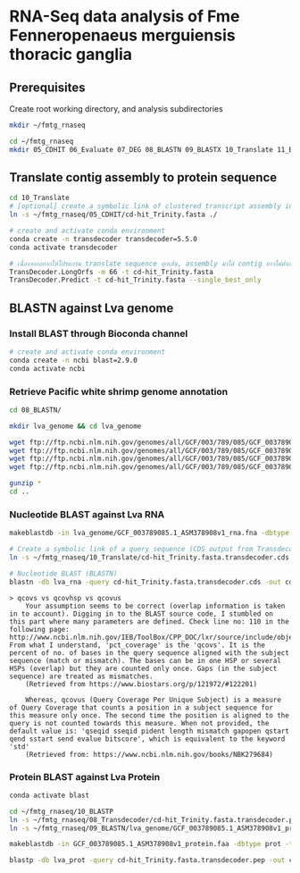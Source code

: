 RNA-Seq data analysis of Fme Fenneropenaeus merguiensis thoracic ganglia
================================

## Prerequisites

Create root working directory, and analysis subdirectories
```bash
mkdir ~/fmtg_rnaseq

cd ~/fmtg_rnaseq
mkdir 05_CDHIT 06_Evaluate 07_DEG 08_BLASTN 09_BLASTX 10_Translate 11_BLASTP 12_TBLASTN 13_GhostKoala 14_SignalP 15_DeepLoc
```


## Translate contig assembly to protein sequence

```bash
cd 10_Translate
# [optional] create a symbolic link of clustered transcript assembly in the current directory
ln -s ~/fmtg_rnaseq/05_CDHIT/cd-hit_Trinity.fasta ./

# create and activate conda environment
conda create -n transdecoder transdecoder=5.5.0
conda activate transdecoder

# เนื่องจากอยากให้โปรแกรม translate sequence ทุกเส้น, assembly มาได้ contig ยาวไม่ต่ำกว่า 200 bp ก็เลยเปลี่ยน minlength จาก 100 เป็น (200/3)=66 aa
TransDecoder.LongOrfs -m 66 -t cd-hit_Trinity.fasta
TransDecoder.Predict -t cd-hit_Trinity.fasta --single_best_only

```

## BLASTN against Lva genome

### Install BLAST through Bioconda channel
```sh
# create and activate conda environment
conda create -n ncbi blast=2.9.0
conda activate ncbi
```

### Retrieve Pacific white shrimp genome annotation
```sh
cd 08_BLASTN/

mkdir lva_genome && cd lva_genome

wget ftp://ftp.ncbi.nlm.nih.gov/genomes/all/GCF/003/789/085/GCF_003789085.1_ASM378908v1/GCF_003789085.1_ASM378908v1_genomic.*
wget ftp://ftp.ncbi.nlm.nih.gov/genomes/all/GCF/003/789/085/GCF_003789085.1_ASM378908v1/GCF_003789085.1_ASM378908v1_protein*
wget ftp://ftp.ncbi.nlm.nih.gov/genomes/all/GCF/003/789/085/GCF_003789085.1_ASM378908v1/GCF_003789085.1_ASM378908v1_rna*
wget ftp://ftp.ncbi.nlm.nih.gov/genomes/all/GCF/003/789/085/GCF_003789085.1_ASM378908v1/GCF_003789085.1_ASM378908v1_cds*

gunzip *
cd ..
```

### Nucleotide BLAST against Lva RNA
```sh
makeblastdb -in lva_genome/GCF_003789085.1_ASM378908v1_rna.fna -dbtype nucl -title lva_rna -out lva_rna

# Create a symbolic link of a query sequence (CDS output from Transdecoder)
ln -s ~/fmtg_rnaseq/10_Translate/cd-hit_Trinity.fasta.transdecoder.cds ./

# Nucleotide BLAST (BLASTN)
blastn -db lva_rna -query cd-hit_Trinity.fasta.transdecoder.cds -out cd-hit.Trinity_transdecoder_cds.outfmt6 -evalue 1e-5 -outfmt "6 std qcovhsp sstrand stitle" -max_target_seqs 1 -num_threads 24

```

	> qcovs vs qcovhsp vs qcovus
		Your assumption seems to be correct (overlap information is taken in to account). Digging in to the BLAST source code, I stumbled on this part where many parameters are defined. Check line no: 110 in the following page: http://www.ncbi.nlm.nih.gov/IEB/ToolBox/CPP_DOC/lxr/source/include/objects/seqalign/Seq_align.hpp#L54 From what I understand, 'pct_coverage' is the 'qcovs'. It is the percent of no. of bases in the query sequence aligned with the subject sequence (match or mismatch). The bases can be in one HSP or several HSPs (overlap) but they are counted only once. Gaps (in the subject sequence) are treated as mismatches.
		(Retrieved from https://www.biostars.org/p/121972/#122201)

		Whereas, qcovus (Query Coverage Per Unique Subject) is a measure of Query Coverage that counts a position in a subject sequence for this measure only once. The second time the position is aligned to the query is not counted towards this measure. When not provided, the default value is: 'qseqid sseqid pident length mismatch gapopen qstart qend sstart send evalue bitscore', which is equivalent to the keyword 'std'
		(Retrieved from: https://www.ncbi.nlm.nih.gov/books/NBK279684)

### Protein BLAST against Lva Protein

```bash
conda activate blast

cd ~/fmtg_rnaseq/10_BLASTP
ln -s ~/fmtg_rnaseq/08_Transdecoder/cd-hit_Trinity.fasta.transdecoder.pep
ln -s ~/fmtg_rnaseq/09_BLASTN/lva_genome/GCF_003789085.1_ASM378908v1_protein.faa

makeblastdb -in GCF_003789085.1_ASM378908v1_protein.faa -dbtype prot -title lva_prot -out lva_prot

blastp -db lva_prot -query cd-hit_Trinity.fasta.transdecoder.pep -out cd-hit.Trinity_transdecoder_prot.outfmt6 -evalue 1e-5 -outfmt "6 std qcovhsp frames stitle" -max_target_seqs 1 -num_threads 24 & disown

```